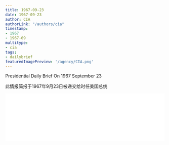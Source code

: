 ```yaml
---
title: 1967-09-23
date: 1967-09-23
author: CIA 
authorLink: "/authors/cia"
timestamp: 
- 1967
- 1967-09
multitype: 
- cia
tags: 
- dailybrief
featuredImagePreview: '/agency/CIA.png'
---
```



Presidential Daily Brief On 1967 September 23

此情报简报于1967年9月23日被递交给时任美国总统

<!--more-->





<div id="over" style="width:100%; overflow:hidden"> <iframe id="sFrame" name="sFrame" frameborder="no" border="0"  allowfullscreen marginwidth="0" scrolling="no" src = " /CIA/1967-09-23.html "  style = " position:absulute; width: 806px; top: 300;" > </iframe> </div>